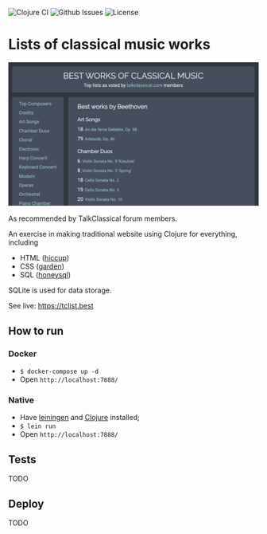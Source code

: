 ![Clojure CI](https://github.com/Droidion/tc-recommended-clojure/workflows/Clojure%20CI/badge.svg)
![Github Issues](https://img.shields.io/github/issues/Droidion/tc-recommended-clojure)
![License](https://img.shields.io/github/license/Droidion/tc-recommended-clojure)

# Lists of classical music works

![Screenshot of the site](doc/screenshot.png)

As recommended by TalkClassical forum members.

An exercise in making traditional website using Clojure for everything, including
- HTML ([hiccup](https://github.com/weavejester/hiccup))
- CSS ([garden](https://github.com/noprompt/garden))
- SQL ([honeysql](https://github.com/seancorfield/honeysql))

SQLite is used for data storage.

See live: https://tclist.best

## How to run

### Docker

- `$ docker-compose up -d`
- Open `http://localhost:7888/`

### Native

- Have [leiningen](https://leiningen.org) and [Clojure](https://clojure.org) installed;
- `$ lein run`
- Open `http://localhost:7888/`

## Tests

TODO

## Deploy

TODO